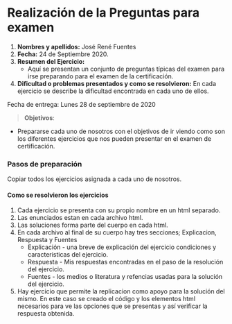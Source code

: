 # Realización de la Preguntas para examen

1. **Nombres y apellidos:** José René Fuentes
2. **Fecha:** 24 de Septiembre 2020.
3. **Resumen del Ejercicio:**
    * Aquí se presentan un conjunto de preguntas típicas del examen para irse preparando para el examen de la certificación.
4. **Dificultad o problemas presentados y como se resolvieron:** En cada ejercicio se describe la dificultad encontrada en cada uno de ellos.

Fecha de entrega: Lunes 28 de septiembre de 2020

>**Objetivos**: 
* Prepararse cada uno de nosotros con el objetivos de ir viendo como son los diferentes ejercicios que nos pueden
presentar en el examen de certificación.


### Pasos de preparación 

Copiar todos los ejercicios asignada a cada uno de nosotros.


#### Como se resolvieron los ejercicios

1. Cada ejercicio se presenta con su propio nombre en un html separado.
2. Las enunciados estan en cada archivo html.
3. Las soluciones forma parte del cuerpo en cada html.
4. En cada archivo al final de su cuerpo hay tres secciones; Explicacion, Respuesta y Fuentes
    * Explicación - una breve de explicación del ejercicio condiciones y caracteristicas del ejercicio.
    * Respuesta - Mis respuestas encontradas en el paso de la resolución del ejercicio.
    * Fuentes - los medios o literatura y refencias usadas para la solución del ejercicio.
5. Hay ejercicio que permite la replicacion como apoyo para la solución del mismo. En este caso se creado el código y los elementos html necesarios para ve las opciones que se presentas y así verificar la respuesta obtenida.
